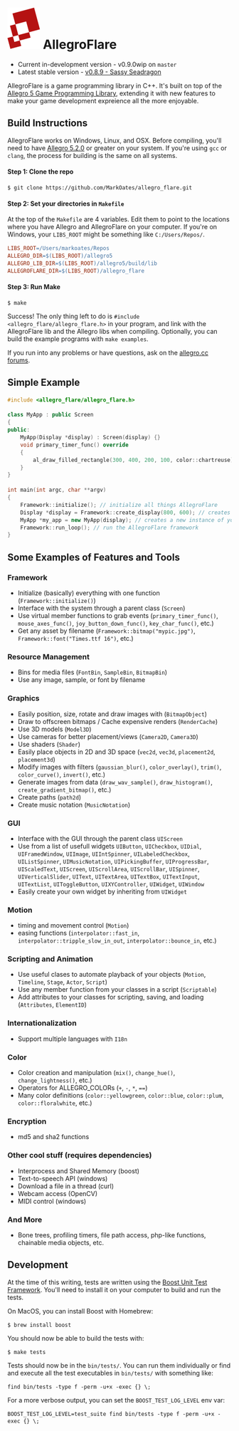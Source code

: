 ![Allegro Flare](bin/data/bitmaps/allegro_flare_logo-04.png?raw=true) AllegroFlare
=============

* Current in-development version - v0.9.0wip on `master`
* Latest stable version - [v0.8.9 - Sassy
Seadragon](https://github.com/allegroflare/allegro_flare/releases/tag/v0.8.9)


AllegroFlare is a game programming library in C++.  It's built on top of the [Allegro 5 Game Programming Library](http://liballeg.org), extending it with new features to make your game development expreience all the more enjoyable.



Build Instructions
-----------------------------------

AllegroFlare works on Windows, Linux, and OSX.  Before compiling, you'll need to have [Allegro 5.2.0](http://liballeg.org/) or greater on your system.  If you're using `gcc` or `clang`, the process for building is the same on all systems.

#### Step 1: Clone the repo
```
$ git clone https://github.com/MarkOates/allegro_flare.git
```

#### Step 2: Set your directories in `Makefile`
At the top of the `Makefile` are 4 variables.  Edit them to point to the locations where you have Allegro and AllegroFlare on your computer.  If you're on Windows, your `LIBS_ROOT` might be something like `C:/Users/Repos/`.
```makefile
LIBS_ROOT=/Users/markoates/Repos
ALLEGRO_DIR=$(LIBS_ROOT)/allegro5
ALLEGRO_LIB_DIR=$(LIBS_ROOT)/allegro5/build/lib
ALLEGROFLARE_DIR=$(LIBS_ROOT)/allegro_flare
```

#### Step 3: Run Make
```
$ make
```
Success!  The only thing left to do is `#include <allegro_flare/allegro_flare.h>` in your program, and link with the AllegroFlare lib and the Allegro libs when compiling.  Optionally, you can build the example programs with `make examples`.

If you run into any problems or have questions, ask on the [allegro.cc forums](http://www.allegro.cc/forums/recent).

Simple Example
--------------

```cpp
#include <allegro_flare/allegro_flare.h>

class MyApp : public Screen
{
public:
    MyApp(Display *display) : Screen(display) {}
    void primary_timer_func() override
    {
        al_draw_filled_rectangle(300, 400, 200, 100, color::chartreuse);
    }
}

int main(int argc, char **argv)
{
    Framework::initialize(); // initialize all things AllegroFlare
    Display *display = Framework::create_display(800, 600); // creates a new Window
    MyApp *my_app = new MyApp(display); // creates a new instance of your app
    Framework::run_loop(); // run the AllegroFlare framework
}
```



Some Examples of Features and Tools
-----------------------------------

### Framework
- Initialize (basically) everything with one function (`Framework::initialize()`)
- Interface with the system through a parent class (`Screen`)
- Use virtual member functions to grab events (`primary_timer_func()`, `mouse_axes_func()`, `joy_button_down_func()`, `key_char_func()`, etc.)
- Get any asset by filename (`Framework::bitmap("mypic.jpg")`, `Framework::font("Times.ttf 16")`, etc.)

### Resource Management
- Bins for media files (`FontBin`, `SampleBin`, `BitmapBin`)
- Use any image, sample, or font by filename

### Graphics
- Easily position, size, rotate and draw images with (`BitmapObject`)
- Draw to offscreen bitmaps / Cache expensive renders (`RenderCache`)
- Use 3D models (`Model3D`)
- Use cameras for better placement/views (`Camera2D`, `Camera3D`)
- Use shaders (`Shader`)
- Easily place objects in 2D and 3D space (`vec2d`, `vec3d`, `placement2d`, `placement3d`)
- Modify images with filters (`gaussian_blur()`, `color_overlay()`, `trim()`, `color_curve()`, `invert()`, etc.)
- Generate images from data (`draw_wav_sample()`, `draw_histogram()`, `create_gradient_bitmap()`, etc.)
- Create paths (`path2d`)
- Create music notation (`MusicNotation`)

### GUI
- Interface with the GUI through the parent class `UIScreen`
- Use from a list of usefull widgets `UIButton`, `UICheckbox`, `UIDial`, `UIFramedWindow`, `UIImage`, `UIIntSpinner`, `UILabeledCheckbox`, `UIListSpinner`, `UIMusicNotation`, `UIPickingBuffer`, `UIProgressBar`, `UIScaledText`, `UIScreen`, `UIScrollArea`, `UIScrollBar`, `UISpinner`, `UIVerticalSlider`, `UIText`, `UITextArea`, `UITextBox`, `UITextInput`, `UITextList`, `UIToggleButton`, `UIXYController`, `UIWidget`, `UIWindow`
- Easily create your own widget by inheriting from `UIWidget`

### Motion
- timing and movement control (`Motion`)
- easing functions (`interpolator::fast_in`, `interpolator::tripple_slow_in_out`, `interpolator::bounce_in`, etc.)

### Scripting and Animation
- Use useful clases to automate playback of your objects (`Motion`, `Timeline`, `Stage`, `Actor`, `Script`)
- Use any member function from your classes in a script (`Scriptable`)
- Add attributes to your classes for scripting, saving, and loading (`Attributes`, `ElementID`)

### Internationalization
 - Support multiple languages with `I18n`

### Color
- Color creation and manipulation (`mix()`, `change_hue()`, `change_lightness()`, etc.)
- Operators for ALLEGRO_COLORs (`+`, `-`, `*`, `==`)
- Many color definitions (`color::yellowgreen`, `color::blue`, `color::plum`, `color::floralwhite`, etc.)

### Encryption
- md5 and sha2 functions

### Other cool stuff (requires dependencies)
- Interprocess and Shared Memory (boost)
- Text-to-speech API (windows)
- Download a file in a thread (curl)
- Webcam access (OpenCV)
- MIDI control (windows)

### And More
- Bone trees, profiling timers, file path access, php-like functions, chainable media objects, etc.



Development
-----------------------------------

At the time of this writing, tests are written using the [Boost Unit Test
Framework](https://www.boost.org/doc/libs/1_71_0/libs/test/doc/html/index.html).  You'll need to install it on your computer to build and run the tests.

On MacOS, you can install Boost with Homebrew:

```
$ brew install boost
```

You should now be able to build the tests with:

```
$ make tests
```

Tests should now be in the `bin/tests/`.  You can run them individually or find
and execute all the test executables in `bin/tests/` with something like:
```
find bin/tests -type f -perm -u+x -exec {} \;
```

For a more verbose output, you can set the `BOOST_TEST_LOG_LEVEL` env var:
```
BOOST_TEST_LOG_LEVEL=test_suite find bin/tests -type f -perm -u+x -exec {} \;
```
